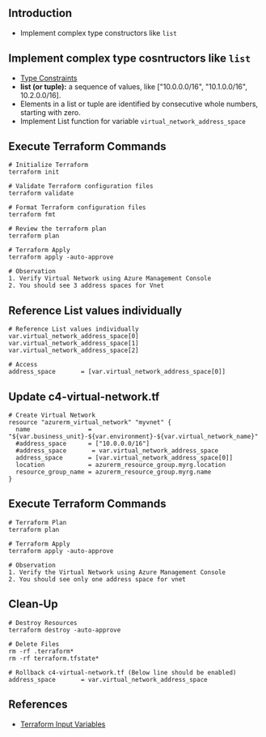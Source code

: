 ## Introduction
- Implement complex type constructors like `list` 

## Implement complex type cosntructors like `list` 
- [Type Constraints](https://www.terraform.io/docs/language/expressions/types.html)
- **list (or tuple):** a sequence of values, like ["10.0.0.0/16", "10.1.0.0/16", 10.2.0.0/16]. 
- Elements in a list or tuple are identified by consecutive whole numbers, starting with zero.
- Implement List function for variable `virtual_network_address_space`

## Execute Terraform Commands
```t
# Initialize Terraform
terraform init

# Validate Terraform configuration files
terraform validate

# Format Terraform configuration files
terraform fmt

# Review the terraform plan
terraform plan 

# Terraform Apply
terraform apply -auto-approve

# Observation
1. Verify Virtual Network using Azure Management Console
2. You should see 3 address spaces for Vnet
```

## Reference List values individually
```t
# Reference List values individually
var.virtual_network_address_space[0]
var.virtual_network_address_space[1]
var.virtual_network_address_space[2]

# Access 
address_space       = [var.virtual_network_address_space[0]]
```

## Update c4-virtual-network.tf
```t
# Create Virtual Network
resource "azurerm_virtual_network" "myvnet" {
  name                = "${var.business_unit}-${var.environment}-${var.virtual_network_name}"
  #address_space      = ["10.0.0.0/16"]
  #address_space       = var.virtual_network_address_space
  address_space       = [var.virtual_network_address_space[0]]
  location            = azurerm_resource_group.myrg.location
  resource_group_name = azurerm_resource_group.myrg.name
}
```

##  Execute Terraform Commands
```t
# Terraform Plan
terraform plan 

# Terraform Apply
terraform apply -auto-approve

# Observation
1. Verify the Virtual Network using Azure Management Console
2. You should see only one address space for vnet
```

## Clean-Up
```t
# Destroy Resources
terraform destroy -auto-approve

# Delete Files
rm -rf .terraform* 
rm -rf terraform.tfstate*

# Rollback c4-virtual-network.tf (Below line should be enabled)
address_space       = var.virtual_network_address_space
```

## References
- [Terraform Input Variables](https://www.terraform.io/docs/language/values/variables.html)